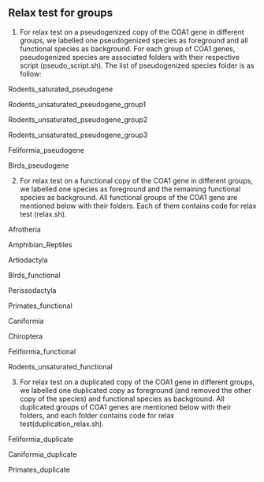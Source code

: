 ## Relax test for groups
1. For relax test on a pseudogenized copy of the COA1 gene in different groups, we labelled one pseudogenized species as foreground and all functional species as background. For each group of COA1 genes, pseudogenized species are associated folders with their respective script (pseudo_script.sh). The list of pseudogenized species folder is as follow:

Rodents_saturated_pseudogene

Rodents_unsaturated_pseudogene_group1

Rodents_unsaturated_pseudogene_group2

Rodents_unsaturated_pseudogene_group3

Feliformia_pseudogene

Birds_pseudogene

2. For relax test on a functional copy of the COA1 gene in different groups, we labelled one species as foreground and the remaining functional species as background. All functional groups of the COA1 gene are mentioned below with their folders. Each of them contains code for relax test (relax.sh).

Afrotheria

Amphibian_Reptiles

Artiodactyla

Birds_functional

Perissodactyla

Primates_functional

Caniformia

Chiroptera

Feliformia_functional

Rodents_unsaturated_functional

3. For relax test on a duplicated copy of the COA1 gene in different groups, we labelled one duplicated copy as foreground (and removed the other copy of the species) and functional species as background. All duplicated groups of COA1 genes are mentioned below with their folders, and each folder contains code for relax test(duplication_relax.sh).

Feliformia_duplicate

Caniformia_duplicate

Primates_duplicate

